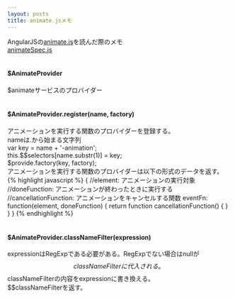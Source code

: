 ```yaml
---
layout: posts
title: animate.jsメモ 
---
```

AngularJSの[animate.js](https://github.com/angular/angular.js/blob/master/src/ng/animate.js)を読んだ際のメモ  
[animateSpec.js](https://github.com/angular/angular.js/blob/master/test/ng/animateSpec.js)   
<br/>
#### $AnimateProvider   
$animateサービスのプロバイダー   
<br/>
#### $AnimateProvider.register(name, factory)      
アニメーションを実行する関数のプロバイダーを登録する。     
nameは.から始まる文字列   
var key = name + '-animation';   
this.$$selectors[name.substr(1)] = key;  
$provide.factory(key, factory);    
アニメーションを実行する関数のプロバイダーは以下の形式のデータを返す。   
{% highlight javascript %}
{
    //element: アニメーションの実行対象
    //doneFunction: アニメーションが終わったときに実行する
    //cancellationFunction: アニメーションをキャンセルする関数
    eventFn: function(element, doneFunction) {
        return function cancellationFunction() {
        }
    }
}
{% endhighlight %}   
<br/>
#### $AnimateProvider.classNameFilter(expression)     
expressionはRegExpである必要がある。RegExpでない場合はnullが$$classNameFilterに代入される。    
$$classNameFilterの内容をexpressionに書き換える。   
$$classNameFilterを返す。    



